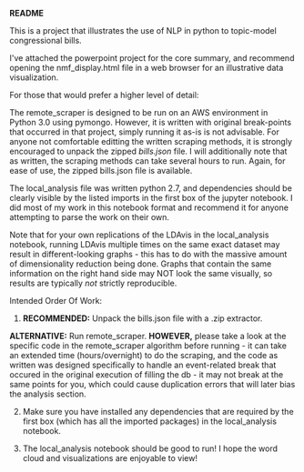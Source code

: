 **README**

This is a project that illustrates the use of NLP in python to topic-model congressional bills.

I've attached the powerpoint project for the core summary, and recommend opening the nmf_display.html file in a web browser for an illustrative data visualization.

For those that would prefer a higher level of detail:

The remote_scraper is designed to be run on an AWS environment in Python 3.0 using pymongo. However, it is written with original break-points that occurred in that project, simply running it as-is is not advisable. For anyone not comfortable editting the written scraping methods, it is strongly encouraged to unpack the zipped *bills.json* file. I will additionally note that as written, the scraping methods can take several hours to run. Again, for ease of use, the zipped bills.json file is available.

The local_analysis file was written python 2.7, and dependencies should be clearly visible by the listed imports in the first box of the jupyter notebook. I did most of my work in this notebook format and recommend it for anyone attempting to parse the work on their own.

Note that for your own replications of the LDAvis in the local_analysis notebook, running LDAvis multiple times on the same exact dataset may result in different-looking graphs - this has to do with the massive amount of dimensionality reduction being done. Graphs that contain the same information on the right hand side may NOT look the same visually, so results are typically *not* strictly reproducible.


Intended Order Of Work:

1) **RECOMMENDED:** Unpack the bills.json file with a .zip extractor.

 **ALTERNATIVE:** Run remote_scraper. **HOWEVER,** please take a look at the specific code in the remote_scraper algorithm before running - it can take an extended time (hours/overnight) to do the scraping, and the code as written was designed specifically to handle an event-related break that occured in the original execution of filling the db - it may not break at the same points for you, which could cause duplication errors that will later bias the analysis section.

2) Make sure you have installed any dependencies that are required by the first box (which has all the imported packages) in the local_analysis notebook.

3) The local_analysis notebook should be good to run! I hope the word cloud and visualizations are enjoyable to view!
